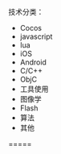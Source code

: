 技术分类：

* Cocos 
* javascript
* lua
* iOS 
* Android  
* C/C++ 
* ObjC 
* 工具使用 
* 图像学
* Flash
* 算法
* 其他

=====
